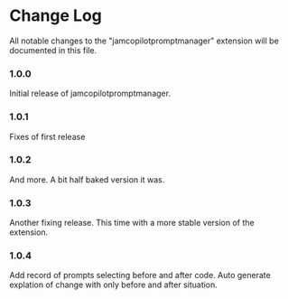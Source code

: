 # Change Log

All notable changes to the "jamcopilotpromptmanager" extension will be documented in this file.

### 1.0.0

Initial release of jamcopilotpromptmanager.

### 1.0.1

Fixes of first release

### 1.0.2

And more. A bit half baked version it was.

### 1.0.3

Another fixing release. This time with a more stable version of the extension.

### 1.0.4

Add record of prompts selecting before and after code. Auto generate explation of change with only before and after situation.